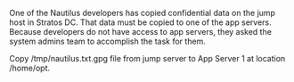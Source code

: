 One of the Nautilus developers has copied confidential data on the jump host in Stratos DC. That data must be copied to one of the app servers. Because developers do not have access to app servers, they asked the system admins team to accomplish the task for them.



Copy /tmp/nautilus.txt.gpg file from jump server to App Server 1 at location /home/opt.